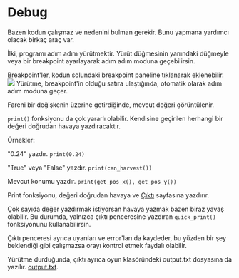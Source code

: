 # Debug
Bazen kodun çalışmaz ve nedenini bulman gerekir. Bunu yapmana yardımcı olacak birkaç araç var.

İlki, programı adım adım yürütmektir. 
Yürüt düğmesinin yanındaki düğmeyle veya bir breakpoint ayarlayarak adım adım moduna geçebilirsin.

Breakpoint'ler, kodun solundaki breakpoint paneline tıklanarak eklenebilir.
![](Breakpoints227)
Yürütme, breakpoint'in olduğu satıra ulaştığında, otomatik olarak adım adım moduna geçer.

Fareni bir değişkenin üzerine getirdiğinde, mevcut değeri görüntülenir.

`print()` fonksiyonu da çok yararlı olabilir. Kendisine geçirilen herhangi bir değeri doğrudan havaya yazdıracaktır.

Örnekler:

"0.24" yazdır.
`print(0.24)`

"True" veya "False" yazdır.
`print(can_harvest())`

Mevcut konumu yazdır.
`print(get_pos_x(), get_pos_y())`

Print fonksiyonu, değeri doğrudan havaya ve [Çıktı](docs/output.md) sayfasına yazdırır.

Çok sayıda değer yazdırmak istiyorsan havaya yazmak bazen biraz yavaş olabilir.
Bu durumda, yalnızca çıktı penceresine yazdıran `quick_print()` fonksiyonunu kullanabilirsin.

Çıktı penceresi ayrıca uyarıları ve error'ları da kaydeder, bu yüzden bir şey beklendiği gibi çalışmazsa orayı kontrol etmek faydalı olabilir.

Yürütme durduğunda, çıktı ayrıca oyun klasöründeki output.txt dosyasına da yazılır. [output.txt](persistent_data_path/output.txt).
